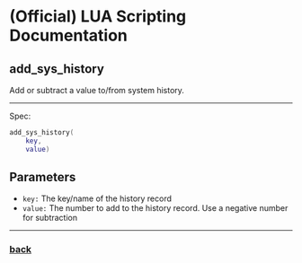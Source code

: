 
# (Official) LUA Scripting Documentation

## add_sys_history

Add or subtract a value to/from system history.

___

Spec:

```lua
add_sys_history(
	key,
	value)
```

## Parameters

- `key:` The key/name of the history record
- `value:` The number to add to the history record. Use a negative number for subtraction

___

### [back](../history)
